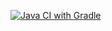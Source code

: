 [![Java CI with Gradle](https://github.com/Novadiss/Auto.EighthLesson/actions/workflows/gradle.yml/badge.svg)](https://github.com/Novadiss/Auto.EighthLesson/actions/workflows/gradle.yml)